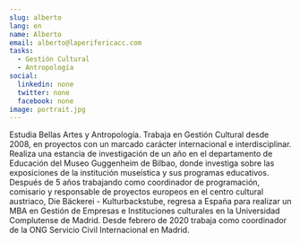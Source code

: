 ```yaml
---
slug: alberto
lang: en
name: Alberto
email: alberto@laperifericacc.com
tasks:
  - Gestión Cultural
  - Antropología
social:
  linkedin: none
  twitter: none
  facebook: none
image: portrait.jpg
---
```


Estudia Bellas Artes y Antropología. Trabaja en Gestión Cultural desde 2008, en proyectos con un marcado carácter internacional e interdisciplinar. Realiza una estancia de investigación de un año en el departamento de Educación del Museo Guggenheim de Bilbao, donde investiga sobre las exposiciones de la institución museística y sus programas educativos. Después de 5 años trabajando como coordinador de programación, comisario y responsable de proyectos europeos en el centro cultural austriaco, Die Bäckerei - Kulturbackstube, regresa a España para realizar un MBA en Gestión de Empresas e Instituciones culturales en la Universidad Complutense de Madrid. Desde febrero de 2020 trabaja como coordinador de la ONG Servicio Civil Internacional en Madrid.
